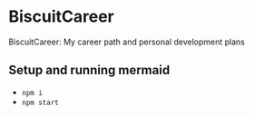 # BiscuitCareer

BiscuitCareer: My career path and personal development plans

## Setup and running mermaid

- `npm i`
- `npm start`
